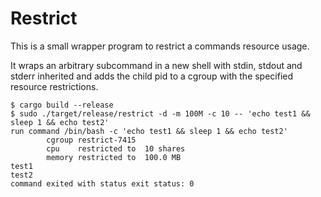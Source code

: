 # Restrict

This is a small wrapper program to restrict a commands resource usage.

It wraps an arbitrary subcommand in a new shell with stdin, stdout and stderr
inherited and adds the child pid to a cgroup with the specified resource
restrictions.

```shell
$ cargo build --release
$ sudo ./target/release/restrict -d -m 100M -c 10 -- 'echo test1 && sleep 1 && echo test2'
run command /bin/bash -c 'echo test1 && sleep 1 && echo test2'
        cgroup restrict-7415
        cpu    restricted to  10 shares
        memory restricted to  100.0 MB
test1
test2
command exited with status exit status: 0
```
